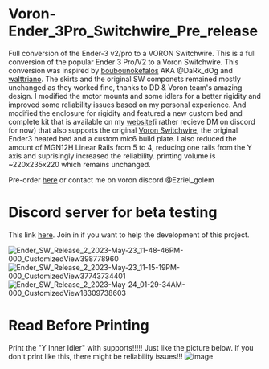 
# Voron-Ender_3Pro_Switchwire_Pre_release
Full conversion of the Ender-3 v2/pro to a VORON Switchwire.
This is a full conversion of the popular Ender 3 Pro/V2 to a Voron Switchwire. This conversion was inspired by [boubounokefalos](https://github.com/boubounokefalos/Ender_SW) AKA @DaRk_dOg and [walttriano](https://github.com/walttriano/Ender_3Pro_Switchwire). 
The skirts and the original SW componets remained mostly unchanged as they worked fine, thanks to DD & Voron team's amazing design. I modified the motor mounts and some idlers for a better rigidity and improved some reliability issues based on my personal experience. And modified the enclosure for rigidity and featured a new custom bed and complete kit that is available on my [website](https://www.golemdesignhk.com/shop-1)(i rather recieve DM on discord for now) that also supports the original [Voron Switchwire](https://github.com/VoronDesign/Voron-Switchwire), the original Ender3 heated bed and a custom mic6 build plate. I also reduced the amount of MGN12H Linear Rails from 5 to 4, reducing one rails from the Y axis and suprisingly increased the reliability. printing volume is ~220x235x220 which remains unchanged.

Pre-order [here](https://forms.gle/FMu6K9q9Bggdzkqj7) or contact me on voron discord @Ezriel_golem

# Discord server for beta testing
This link [here](https://discord.gg/TyYWKHd9a2).
Join in if you want to help the development of this project.

![Ender_SW_Release_2_2023-May-23_11-48-46PM-000_CustomizedView398778960](https://github.com/EzrielDreamurr/Voron-Ender_3Pro_Switchwire/assets/75924120/94fe5875-9a2b-4b98-9586-bce294377e36)
![Ender_SW_Release_2_2023-May-23_11-15-19PM-000_CustomizedView37743734401](https://github.com/EzrielDreamurr/Voron-Ender_3Pro_Switchwire/assets/75924120/0f20377a-2a6a-4b98-aba4-e537627d287d)
![Ender_SW_Release_2_2023-May-24_01-29-34AM-000_CustomizedView18309738603](https://github.com/EzrielDreamurr/Voron-Ender_3Pro_Switchwire/assets/75924120/762e0e61-bb6e-4bc0-b909-47bcbaa1008c)

# Read Before Printing
Print the "Y Inner Idler" with supports!!!!! Just like the picture below. If you don't print like this, there might be reliability issues!!!
![image](https://github.com/EzrielDreamurr/Voron-Ender_3Pro_Switchwire/assets/75924120/6f90bbfc-622f-4bdb-804a-e29593284868)


